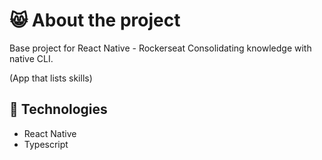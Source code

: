 # 😸 About the project

Base project for React Native - Rockerseat
Consolidating knowledge with native CLI.


(App that lists skills)

## 🚀 Technologies

* React Native
* Typescript




